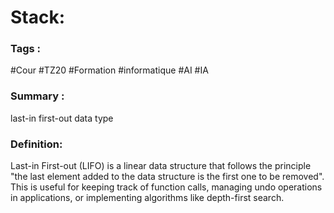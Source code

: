 # Stack:

### Tags : 
#Cour #TZ20 #Formation #informatique #AI #IA

### Summary : 
last-in first-out data type 

### Definition: 
Last-in First-out (LIFO) is a linear data structure that follows the principle "the last element added to the data structure is the first one to be removed". This is useful for keeping track of function calls, managing undo operations in applications, or implementing algorithms like depth-first search.